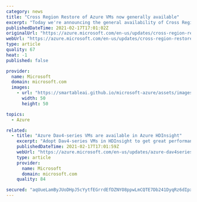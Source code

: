 ```yaml
---
category: news
title: "Cross Region Restore of Azure VMs now generally available"
excerpt: "Today we're announcing the general availability of Cross Region Restore (CRR) for Microsoft Azure Virtual Machines (VMs) support using Microsoft Azure Backup. "
publishedDateTime: 2021-02-17T17:01:02Z
originalUrl: "https://azure.microsoft.com/en-us/updates/cross-region-restore-of-azure-vms-now-generally-available/"
webUrl: "https://azure.microsoft.com/en-us/updates/cross-region-restore-of-azure-vms-now-generally-available/"
type: article
quality: 67
heat: -1
published: false

provider:
  name: Microsoft
  domain: microsoft.com
  images:
    - url: "https://smartableai.github.io/microsoft-azure/assets/images/organizations/microsoft.com-50x50.jpg"
      width: 50
      height: 50

topics:
  - Azure

related:
  - title: "Azure Dav4-series VMs are available in Azure HDInsight"
    excerpt: "Adopt Dav4-series VMs in HDInsight to get great performance at a competitive price."
    publishedDateTime: 2021-02-17T17:01:59Z
    webUrl: "https://azure.microsoft.com/en-us/updates/azure-dav4series-vms-are-available-in-azure-hdinsight/"
    type: article
    provider:
      name: Microsoft
      domain: microsoft.com
    quality: 84

secured: "aqUueLamByJUoDHpJ5cYytfEGrrdEfDZNYO8ppwLmCQTE7Db241DyqRz6dIpxvqNSvoHwD6bz35o9SlYH12ypjMJtNjRpPBnjVfT/crVCTQWGoIK7JpJ99qJXL07YHWLv5LCUhDf2eq49629ShKCQaexlUN1hXNu+yux0e+zWQfUei2JOiaPBzodIiNjDBkdIIYlJ3qNpwB0h0WEUYGGB9KwWRyek279uIfU8MVfkIVTZuxuImX1p8OkUGmK7/XR4B1w3wSu1OgxQ4us0inwAfc/yK639hO9nwNN8nT3dbTq+3lqeeB5UM8+4rdAJbB7TQ9KYuq8EgEsaPmZIHjm6VWwE09/nsbKtgIICygEBUo=;gyJwJe2vaa3oPqeB9ye3Fg=="
---
```


